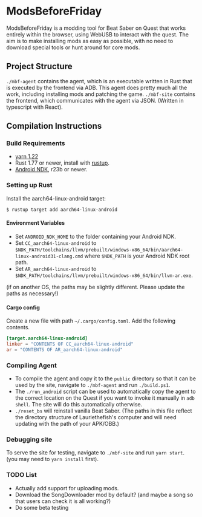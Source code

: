 # ModsBeforeFriday

ModsBeforeFriday is a modding tool for Beat Saber on Quest that works entirely within the browser, using WebUSB to interact with the quest. The aim is to make installing mods as easy as possible, with no need to download special tools or hunt around for core mods.

## Project Structure

`./mbf-agent` contains the agent, which is an executable written in Rust that is executed by the frontend via ADB. This agent does pretty much all the work, including installing mods and patching the game.
`./mbf-site` contains the frontend, which communicates with the agent via JSON. (Written in typescript with React).

## Compilation Instructions
### Build Requirements
- [yarn 1.22](https://classic.yarnpkg.com/lang/en/docs/install/)
- Rust 1.77 or newer, install with [rustup](https://rustup.rs/).
- [Android NDK](https://developer.android.com/ndk/downloads), r23b or newer.

### Setting up Rust
Install the aarch64-linux-android target:

```$ rustup target add aarch64-linux-android```

#### Environment Variables
- Set `ANDROID_NDK_HOME` to the folder containing your Android NDK.
- Set `CC_aarch64-linux-android` to `$NDK_PATH/toolchains/llvm/prebuilt/windows-x86_64/bin/aarch64-linux-android31-clang.cmd` where `$NDK_PATH` is your Android NDK root path.
- Set `AR_aarch64-linux-android` to `$NDK_PATH/toolchains/llvm/prebuilt/windows-x86_64/bin/llvm-ar.exe`.

(if on another OS, the paths may be slightly different. Please update the paths as necessary!)
#### Cargo config
Create a new file with path `~/.cargo/config.toml`. Add the following contents.
```toml
[target.aarch64-linux-android]
linker = "CONTENTS OF CC_aarch64-linux-android"
ar = "CONTENTS OF AR_aarch64-linux-android"
```

### Compiling Agent
- To compile the agent and copy it to the `public` directory so that it can be used by the site, navigate to `./mbf-agent` and run `./build.ps1`.
- The `./run_android` script can be used to automatically copy the agent to the correct location on the Quest if you want to invoke it manually in `adb shell`. The site will do this automatically otherwise.
- `./reset_bs` will reinstall vanilla Beat Saber. (The paths in this file reflect the directory structure of Lauriethefish's computer and will need updating with the path of your APK/OBB.)

### Debugging site
To serve the site for testing, navigate to `./mbf-site` and run `yarn start`.
(you may need to `yarn install` first).

### TODO List
- Actually add support for uploading mods.
- Download the SongDownloader mod by default? (and maybe a song so that users can check it is all working?)
- Do some beta testing
